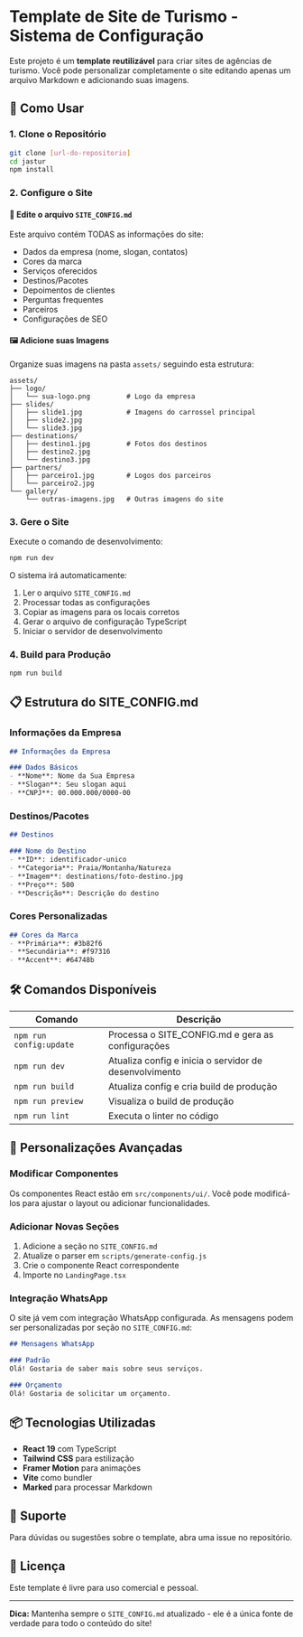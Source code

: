 # Template de Site de Turismo - Sistema de Configuração

Este projeto é um **template reutilizável** para criar sites de agências de turismo. Você pode personalizar completamente o site editando apenas um arquivo Markdown e adicionando suas imagens.

## 🚀 Como Usar

### 1. Clone o Repositório
```bash
git clone [url-do-repositorio]
cd jastur
npm install
```

### 2. Configure o Site

#### 📝 Edite o arquivo `SITE_CONFIG.md`
Este arquivo contém TODAS as informações do site:
- Dados da empresa (nome, slogan, contatos)
- Cores da marca
- Serviços oferecidos
- Destinos/Pacotes
- Depoimentos de clientes
- Perguntas frequentes
- Parceiros
- Configurações de SEO

#### 🖼️ Adicione suas Imagens
Organize suas imagens na pasta `assets/` seguindo esta estrutura:

```
assets/
├── logo/
│   └── sua-logo.png         # Logo da empresa
├── slides/
│   ├── slide1.jpg           # Imagens do carrossel principal
│   ├── slide2.jpg
│   └── slide3.jpg
├── destinations/
│   ├── destino1.jpg         # Fotos dos destinos
│   ├── destino2.jpg
│   └── destino3.jpg
├── partners/
│   ├── parceiro1.jpg        # Logos dos parceiros
│   └── parceiro2.jpg
└── gallery/
    └── outras-imagens.jpg   # Outras imagens do site
```

### 3. Gere o Site

Execute o comando de desenvolvimento:
```bash
npm run dev
```

O sistema irá automaticamente:
1. Ler o arquivo `SITE_CONFIG.md`
2. Processar todas as configurações
3. Copiar as imagens para os locais corretos
4. Gerar o arquivo de configuração TypeScript
5. Iniciar o servidor de desenvolvimento

### 4. Build para Produção

```bash
npm run build
```

## 📋 Estrutura do SITE_CONFIG.md

### Informações da Empresa
```markdown
## Informações da Empresa

### Dados Básicos
- **Nome**: Nome da Sua Empresa
- **Slogan**: Seu slogan aqui
- **CNPJ**: 00.000.000/0000-00
```

### Destinos/Pacotes
```markdown
## Destinos

### Nome do Destino
- **ID**: identificador-unico
- **Categoria**: Praia/Montanha/Natureza
- **Imagem**: destinations/foto-destino.jpg
- **Preço**: 500
- **Descrição**: Descrição do destino
```

### Cores Personalizadas
```markdown
## Cores da Marca
- **Primária**: #3b82f6
- **Secundária**: #f97316
- **Accent**: #64748b
```

## 🛠️ Comandos Disponíveis

| Comando | Descrição |
|---------|-----------|
| `npm run config:update` | Processa o SITE_CONFIG.md e gera as configurações |
| `npm run dev` | Atualiza config e inicia o servidor de desenvolvimento |
| `npm run build` | Atualiza config e cria build de produção |
| `npm run preview` | Visualiza o build de produção |
| `npm run lint` | Executa o linter no código |

## 🎨 Personalizações Avançadas

### Modificar Componentes
Os componentes React estão em `src/components/ui/`. Você pode modificá-los para ajustar o layout ou adicionar funcionalidades.

### Adicionar Novas Seções
1. Adicione a seção no `SITE_CONFIG.md`
2. Atualize o parser em `scripts/generate-config.js`
3. Crie o componente React correspondente
4. Importe no `LandingPage.tsx`

### Integração WhatsApp
O site já vem com integração WhatsApp configurada. As mensagens podem ser personalizadas por seção no `SITE_CONFIG.md`:

```markdown
## Mensagens WhatsApp

### Padrão
Olá! Gostaria de saber mais sobre seus serviços.

### Orçamento
Olá! Gostaria de solicitar um orçamento.
```

## 📦 Tecnologias Utilizadas

- **React 19** com TypeScript
- **Tailwind CSS** para estilização
- **Framer Motion** para animações
- **Vite** como bundler
- **Marked** para processar Markdown

## 🤝 Suporte

Para dúvidas ou sugestões sobre o template, abra uma issue no repositório.

## 📄 Licença

Este template é livre para uso comercial e pessoal.

---

**Dica:** Mantenha sempre o `SITE_CONFIG.md` atualizado - ele é a única fonte de verdade para todo o conteúdo do site!